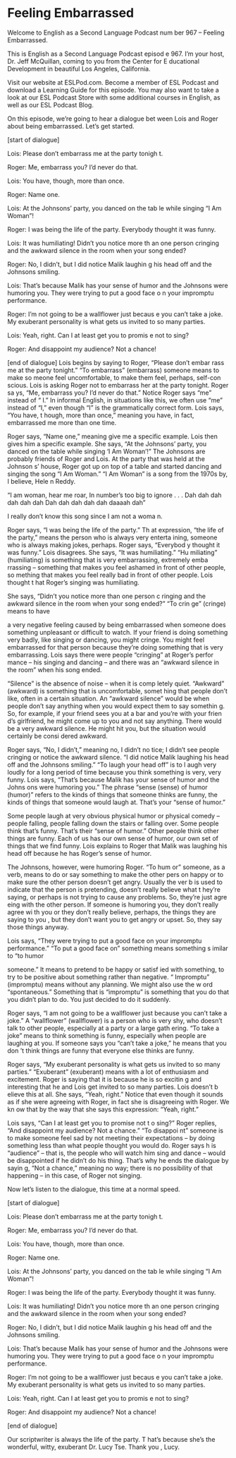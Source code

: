 # Feeling Embarrassed

Welcome to English as a Second Language Podcast num ber 967 – Feeling Embarrassed.

This is English as a Second Language Podcast episod e 967. I’m your host, Dr. Jeff McQuillan, coming to you from the Center for E ducational Development in beautiful Los Angeles, California.

Visit our website at ESLPod.com. Become a member of  ESL Podcast and download a Learning Guide for this episode. You may  also want to take a look at our ESL Podcast Store with some additional courses in English, as well as our ESL Podcast Blog.

On this episode, we’re going to hear a dialogue bet ween Lois and Roger about being embarrassed. Let’s get started.

[start of dialogue]

Lois: Please don’t embarrass me at the party tonigh t.

Roger: Me, embarrass you? I’d never do that.

Lois: You have, though, more than once.

Roger: Name one.

Lois: At the Johnsons’ party, you danced on the tab le while singing “I Am Woman”!

Roger: I was being the life of the party. Everybody  thought it was funny.

Lois: It was humiliating! Didn’t you notice more th an one person cringing and the awkward silence in the room when your song ended?

Roger: No, I didn’t, but I did notice Malik laughin g his head off and the Johnsons smiling.

Lois: That’s because Malik has your sense of humor and the Johnsons were humoring you. They were trying to put a good face o n your impromptu performance.

Roger: I’m not going to be a wallflower just becaus e you can’t take a joke. My exuberant personality is what gets us invited to so  many parties.

Lois: Yeah, right. Can I at least get you to promis e not to sing?

Roger: And disappoint my audience? Not a chance!

[end of dialogue] Lois begins by saying to Roger, “Please don’t embar rass me at the party tonight.” “To embarrass” (embarrass) someone means to make so meone feel uncomfortable, to make them feel, perhaps, self-con scious. Lois is asking Roger not to embarrass her at the party tonight. Roger sa ys, “Me, embarrass you? I’d never do that.” Notice Roger says “me” instead of “ I.” In informal English, in situations like this, we often use “me” instead of “I,” even though “I” is the grammatically correct form. Lois says, “You have, t hough, more than once,” meaning you have, in fact, embarrassed me more than  one time.

Roger says, “Name one,” meaning give me a specific example. Lois then gives him a specific example. She says, “At the Johnsons’  party, you danced on the table while singing ‘I Am Woman’!” The Johnsons are  probably friends of Roger and Lois. At the party that was held at the Johnson s’ house, Roger got up on top of a table and started dancing and singing the song  “I Am Woman.” “I Am Woman” is a song from the 1970s by, I believe, Hele n Reddy.

“I am woman, hear me roar, In number’s too big to ignore . . . Dah dah dah dah dah dah Dah dah dah dah dah daaaah dah”

I really don’t know this song since I am not a woma n.

Roger says, “I was being the life of the party.” Th at expression, “the life of the party,” means the person who is always very enterta ining, someone who is always making jokes, perhaps. Roger says, “Everybod y thought it was funny.” Lois disagrees. She says, “It was humiliating.” “Hu miliating” (humiliating) is something that is very embarrassing, extremely emba rrassing – something that makes you feel ashamed in front of other people, so mething that makes you feel really bad in front of other people. Lois thought t hat Roger’s singing was humiliating.

She says, “Didn’t you notice more than one person c ringing and the awkward silence in the room when your song ended?” “To crin ge” (cringe) means to have

a very negative feeling caused by being embarrassed  when someone does something unpleasant or difficult to watch. If your  friend is doing something very badly, like singing or dancing, you might cringe. You might feel embarrassed for that person because they’re doing something that is  very embarrassing. Lois says there were people “cringing” at Roger’s perfor mance – his singing and dancing – and there was an “awkward silence in the room” when his song ended.

“Silence” is the absence of noise – when it is comp letely quiet. “Awkward” (awkward) is something that is uncomfortable, somet hing that people don’t like, often in a certain situation. An “awkward silence” would be when people don’t say anything when you would expect them to say somethin g. So, for example, if your friend sees you at a bar and you’re with your frien d’s girlfriend, he might come up to you and not say anything. There would be a very awkward silence. He might hit you, but the situation would certainly be consi dered awkward.

Roger says, “No, I didn’t,” meaning no, I didn’t no tice; I didn’t see people cringing or notice the awkward silence. “I did notice Malik laughing his head off and the Johnsons smiling.” “To laugh your head off” is to l augh very loudly for a long period of time because you think something is very,  very funny. Lois says, “That’s because Malik has your sense of humor and the Johns ons were humoring you.” The phrase “sense (sense) of humor (humor)” refers to the kinds of things that someone thinks are funny, the kinds of things that someone would laugh at. That’s your “sense of humor.”

Some people laugh at very obvious physical humor or  physical comedy – people falling, people falling down the stairs or falling over. Some people think that’s funny. That’s their “sense of humor.” Other people think other things are funny. Each of us has our own sense of humor, our own set of things that we find funny. Lois explains to Roger that Malik was laughing his head off because he has Roger’s sense of humor.

The Johnsons, however, were humoring Roger. “To hum or” someone, as a verb, means to do or say something to make the other pers on happy or to make sure the other person doesn’t get angry. Usually the ver b is used to indicate that the person is pretending, doesn’t really believe what t hey’re saying, or perhaps is not trying to cause any problems. So, they’re just agre eing with the other person. If someone is humoring you, they don’t really agree wi th you or they don’t really believe, perhaps, the things they are saying to you , but they don’t want you to get angry or upset. So, they say those things anyway.

Lois says, “They were trying to put a good face on your impromptu performance.” “To put a good face on” something means something s imilar to “to humor

someone.” It means to pretend to be happy or satisf ied with something, to try to be positive about something rather than negative. “ Impromptu” (impromptu) means without any planning. We might also use the w ord “spontaneous.” Something that is “impromptu” is something that you  do that you didn’t plan to do. You just decided to do it suddenly.

Roger says, “I am not going to be a wallflower just  because you can’t take a joke.” A “wallflower” (wallflower) is a person who is very shy, who doesn’t talk to other people, especially at a party or a large gath ering. “To take a joke” means to think something is funny, especially when people are laughing at you. If someone says you “can’t take a joke,” he means that you don ’t think things are funny that everyone else thinks are funny.

Roger says, “My exuberant personality is what gets us invited to so many parties.” “Exuberant” (exuberant) means with a lot of enthusiasm and excitement. Roger is saying that it is because he is so excitin g and interesting that he and Lois get invited to so many parties. Lois doesn’t b elieve this at all. She says, “Yeah, right.” Notice that even though it sounds as  if she were agreeing with Roger, in fact she is disagreeing with Roger. We kn ow that by the way that she says this expression: “Yeah, right.”

Lois says, “Can I at least get you to promise not t o sing?” Roger replies, “And disappoint my audience? Not a chance.” “To disappoi nt” someone is to make someone feel sad by not meeting their expectations – by doing something less than what people thought you would do. Roger says h is “audience” – that is, the people who will watch him sing and dance – would be  disappointed if he didn’t do his thing. That’s why he ends the dialogue by sayin g, “Not a chance,” meaning no way; there is no possibility of that happening –  in this case, of Roger not singing.

Now let’s listen to the dialogue, this time at a normal speed.

[start of dialogue]

Lois: Please don’t embarrass me at the party tonigh t.

Roger: Me, embarrass you? I’d never do that.

Lois: You have, though, more than once.

Roger: Name one.

Lois: At the Johnsons’ party, you danced on the tab le while singing “I Am Woman”!

Roger: I was being the life of the party. Everybody  thought it was funny.

Lois: It was humiliating! Didn’t you notice more th an one person cringing and the awkward silence in the room when your song ended?

Roger: No, I didn’t, but I did notice Malik laughin g his head off and the Johnsons smiling.

Lois: That’s because Malik has your sense of humor and the Johnsons were humoring you. They were trying to put a good face o n your impromptu performance.

Roger: I’m not going to be a wallflower just becaus e you can’t take a joke. My exuberant personality is what gets us invited to so  many parties.

Lois: Yeah, right. Can I at least get you to promis e not to sing?

Roger: And disappoint my audience? Not a chance!

[end of dialogue]

Our scriptwriter is always the life of the party. T hat’s because she’s the wonderful, witty, exuberant Dr. Lucy Tse. Thank you , Lucy.



